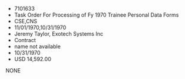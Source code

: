 * 7101633
* Task Order For Processing of Fy 1970 Trainee Personal Data  Forms
* CSE,CNS
* 11/01/1970,10/31/1970
* Jeremy Taylor, Exotech Systems Inc
* Contract
*   name not available
* 10/31/1970
* USD 14,592.00

NONE